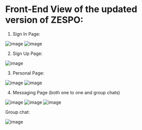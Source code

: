 # Front-End View of the updated version of ZESPO:
1. Sign In Page:

![image](https://github.com/abhayjohri23/ZESPO/assets/124622368/4e772edd-2a35-4b67-9536-dd95fd9745c1)
![image](https://github.com/abhayjohri23/ZESPO/assets/124622368/7f8de25b-725f-4c7e-9d40-c97e84719e84)

2. Sign Up Page:

![image](https://github.com/abhayjohri23/ZESPO/assets/124622368/632f4210-e09a-477e-928b-bba418aab4a7)

3. Personal Page:

![image](https://github.com/abhayjohri23/ZESPO/assets/124622368/d9b9838a-b81a-4eff-acb1-9df99994fd51)
![image](https://github.com/abhayjohri23/ZESPO/assets/124622368/bc230c24-6b1b-417a-8436-3d710317fc6a)

4. Messaging Page (both one to one and group chats)

![image](https://github.com/abhayjohri23/ZESPO/assets/124622368/9c6bf377-c2d9-4e4d-8c74-f6f16df386bf)
![image](https://github.com/abhayjohri23/ZESPO/assets/124622368/1c0e4086-5d66-479c-a6d3-69c182b5c85e)
![image](https://github.com/abhayjohri23/ZESPO/assets/124622368/d03d3360-d70d-4b77-958b-d9604ebb744c)

Group chat:

![image](https://github.com/abhayjohri23/ZESPO/assets/124622368/46ab150c-7e50-467d-a105-bb85b01fd5db)

